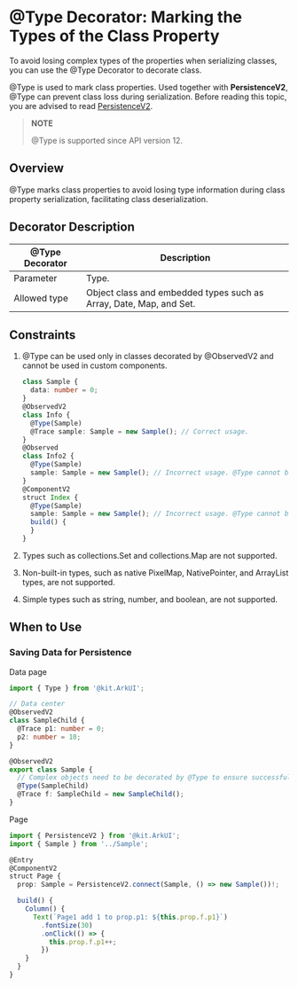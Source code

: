 # \@Type Decorator: Marking the Types of the Class Property

To avoid losing complex types of the properties when serializing classes, you can use the \@Type Decorator to decorate class.


\@Type is used to mark class properties. Used together with **PersistenceV2**, \@Type can prevent class loss during serialization. Before reading this topic, you are advised to read [PersistenceV2](./arkts-new-persistencev2.md).

>**NOTE**
>
>\@Type is supported since API version 12.
>


## Overview

\@Type marks class properties to avoid losing type information during class property serialization, facilitating class deserialization.


## Decorator Description

| \@Type Decorator| Description|
| ------------------- | ------------------------------------------------------------ |
| Parameter| Type.|
| Allowed type| Object class and embedded types such as Array, Date, Map, and Set.|


## Constraints

1. \@Type can be used only in classes decorated by \@ObservedV2 and cannot be used in custom components.

    ```ts
    class Sample {
      data: number = 0;
    }
    @ObservedV2
    class Info {
      @Type(Sample)
      @Trace sample: Sample = new Sample(); // Correct usage.
    }
    @Observed
    class Info2 {
      @Type(Sample)
      sample: Sample = new Sample(); // Incorrect usage. @Type cannot be used in the @Observed decorated class. Otherwise, an error is reported during compilation.
    }
    @ComponentV2
    struct Index {
      @Type(Sample)
      sample: Sample = new Sample(); // Incorrect usage. @Type cannot be used in the custom component.
      build() {
      }
    }
    ```

2. Types such as collections.Set and collections.Map are not supported.

3. Non-built-in types, such as native PixelMap, NativePointer, and ArrayList types, are not supported.

4. Simple types such as string, number, and boolean, are not supported.

## When to Use

### Saving Data for Persistence

Data page
```ts
import { Type } from '@kit.ArkUI';

// Data center
@ObservedV2
class SampleChild {
  @Trace p1: number = 0;
  p2: number = 10;
}

@ObservedV2
export class Sample {
  // Complex objects need to be decorated by @Type to ensure successful serialization.
  @Type(SampleChild)
  @Trace f: SampleChild = new SampleChild();
}
```

Page
```ts
import { PersistenceV2 } from '@kit.ArkUI';
import { Sample } from '../Sample';

@Entry
@ComponentV2
struct Page {
  prop: Sample = PersistenceV2.connect(Sample, () => new Sample())!;

  build() {
    Column() {
      Text(`Page1 add 1 to prop.p1: ${this.prop.f.p1}`)
        .fontSize(30)
        .onClick(() => {
          this.prop.f.p1++;
        })
    }
  }
}
```
